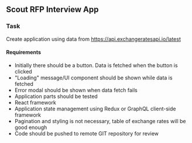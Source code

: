 
## Scout RFP Interview App

### Task
Create application using data from https://api.exchangeratesapi.io/latest

#### Requirements
- Initially there should be a button. Data is fetched when the button is clicked
- "Loading" message/UI component should be shown while data is fetched
- Error modal should be shown when data fetch fails
- Application parts should be tested
- React framework
- Application state management using Redux or GraphQL client-side framework
- Pagination and styling is not necessary, table of exchange rates will be good enough
- Code should be pushed to remote GIT repository for review
